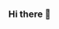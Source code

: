### Hi there 👋

<!--
**muskan-github/muskan-github** is a ✨ _special_ ✨ repository because its `README.md` (this file) appears on your GitHub profile.

Here are some ideas to get you started:

- 🔭 I’m currently working on Generative AI and Conversational AI.
- 🌱 I’m currently learning MLOps.
- 💬 Ask me about Data Science and Artificial Intelligence.
- 📫 How to reach me: muskansinghal.cse@gmail.com


